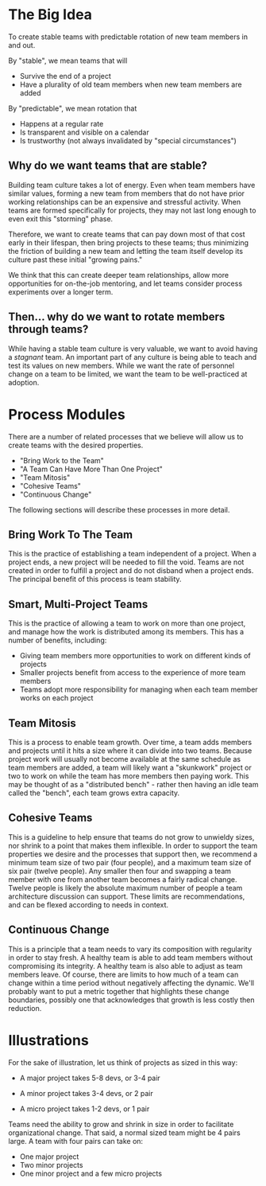 The Big Idea
============

To create stable teams with predictable rotation of new team members in and out. 
  
  
By "stable", we mean teams that will
    
- Survive the end of a project
- Have a plurality of old team members when new team members are added
 
By "predictable", we mean rotation that

- Happens at a regular rate
- Is transparent and visible on a calendar
- Is trustworthy (not always invalidated by "special circumstances")


Why do we want teams that are stable?
-------------------------------------

Building team culture takes a lot of energy. Even when team members have similar values, forming a new team from members 
that do not have prior working relationships can be an expensive and stressful activity. When teams are formed 
specifically for projects, they may not last long enough to even exit this "storming" phase. 
  
Therefore, we want to create teams that can pay down most of that cost early in their lifespan, then bring projects to
 these teams; thus minimizing the friction of building a new team and letting the team itself develop its culture past 
 these initial "growing pains."
 
We think that this can create deeper team relationships, allow more opportunities for on-the-job mentoring, and let
  teams consider process experiments over a longer term.

Then... why do we want to rotate members through teams?
-------------------------------------

While having a stable team culture is very valuable, we want to avoid having a *stagnant* team. An important part of any 
culture is being able to teach and test its values on new members. While we want the rate of personnel change on a team 
to be limited, we want the team to be well-practiced at adoption.


Process Modules
===============

There are a number of related processes that we believe will allow us to create teams with the desired properties. 

 - "Bring Work to the Team"
 - "A Team Can Have More Than One Project"
 - "Team Mitosis"
 - "Cohesive Teams"
 - "Continuous Change"
 
The following sections will describe these processes in more detail. 
 
 
Bring Work To The Team
----------------------

This is the practice of establishing a team independent of a project. When a project ends, a new project will be 
needed to fill the void. Teams are not created in order to fulfill a project and do not disband when a project ends. The
principal benefit of this process is team stability.
  
Smart, Multi-Project Teams
-------------------------------------

This is the practice of allowing a team to work on more than one project, and manage how the work is distributed among 
its members. This has a number of benefits, including:

 - Giving team members more opportunities to work on different kinds of projects
 - Smaller projects benefit from access to the experience of more team members
 - Teams adopt more responsibility for managing when each team member works on each project
 
Team Mitosis
------------

This is a process to enable team growth. Over time, a team adds members and projects until it hits a size where it can 
divide into two teams. Because project work will usually not become available at the same schedule as team members are 
added, a team will likely want a "skunkwork" project or two to work on while the team has more members then paying 
work. This may be thought of as a "distributed bench" - rather then having an idle team called the "bench", 
each team grows extra capacity.

Cohesive Teams
--------------

This is a guideline to help ensure that teams do not grow to unwieldy sizes, nor shrink to a point that makes them 
inflexible. In order to support the team properties we desire and the processes that support then, we recommend a 
minimum team size of two pair (four people), and a maximum team size of six pair (twelve people). Any smaller then four 
and swapping a team member with one from another team becomes a fairly radical change. Twelve people is likely the 
absolute maximum number of people a team architecture discussion can support. These limits are recommendations, and can 
be flexed according to needs in context.

Continuous Change
-----------------

This is a principle that a team needs to vary its composition with regularity in order to stay fresh. A healthy team is 
able to add team members without compromising its integrity. A healthy team is also able to adjust as team members 
leave. Of course, there are limits to how much of a team can change within a time period without negatively affecting 
the dynamic. We'll probably want to put a metric together that highlights these change boundaries, possibly one that 
acknowledges that growth is less costly then reduction.

Illustrations
=============

For the sake of illustration, let us think of projects as sized in this way:

 - A major project takes 5-8 devs, or 3-4 pair
 
 - A minor project takes 3-4 devs, or 2 pair
 
 - A micro project takes 1-2 devs, or 1 pair
 
 
Teams need the ability to grow and shrink in size in order to facilitate organizational change. That said, a normal sized 
team might be 4 pairs large. A team with four pairs can take on:

- One major project
- Two minor projects
- One minor project and a few micro projects

